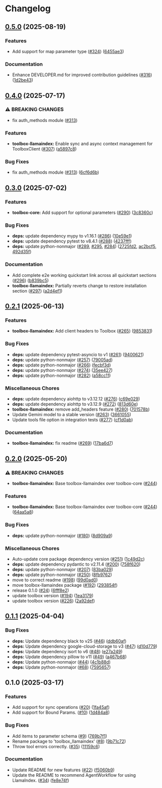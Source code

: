 # Changelog

## [0.5.0](https://github.com/googleapis/mcp-toolbox-sdk-python/compare/toolbox-llamaindex-v0.4.0...toolbox-llamaindex-v0.5.0) (2025-08-19)


### Features

* Add support for map parameter type ([#324](https://github.com/googleapis/mcp-toolbox-sdk-python/issues/324)) ([6455ae3](https://github.com/googleapis/mcp-toolbox-sdk-python/commit/6455ae3b88774e7cd79f5c348e9f44bfc5424a18))


### Documentation

* Enhance DEVELOPER.md for improved contribution guidelines ([#316](https://github.com/googleapis/mcp-toolbox-sdk-python/issues/316)) ([1d2be43](https://github.com/googleapis/mcp-toolbox-sdk-python/commit/1d2be4396d50d1119381149c7b1c4d1a778a0349))

## [0.4.0](https://github.com/googleapis/mcp-toolbox-sdk-python/compare/toolbox-llamaindex-v0.3.0...toolbox-llamaindex-v0.4.0) (2025-07-17)


### ⚠ BREAKING CHANGES

* fix auth_methods module ([#313](https://github.com/googleapis/mcp-toolbox-sdk-python/issues/313))

### Features

* **toolbox-llamaindex:** Enable sync and async context management for ToolboxClient ([#307](https://github.com/googleapis/mcp-toolbox-sdk-python/issues/307)) ([a5897c8](https://github.com/googleapis/mcp-toolbox-sdk-python/commit/a5897c8dc15a091938f2cdd75df0acd633fde697))


### Bug Fixes

* fix auth_methods module ([#313](https://github.com/googleapis/mcp-toolbox-sdk-python/issues/313)) ([6cf6d6b](https://github.com/googleapis/mcp-toolbox-sdk-python/commit/6cf6d6ba3cd67d7c4e18e919a10c37f34971dcf1))


## [0.3.0](https://github.com/googleapis/mcp-toolbox-sdk-python/compare/toolbox-llamaindex-v0.2.1...toolbox-llamaindex-v0.3.0) (2025-07-02)


### Features

* **toolbox-core:** Add support for optional parameters ([#290](https://github.com/googleapis/mcp-toolbox-sdk-python/issues/290)) ([3c8360c](https://github.com/googleapis/mcp-toolbox-sdk-python/commit/3c8360cc09a5a75412075ff3f156f854614f7a86))


### Bug Fixes

* **deps:** update dependency mypy to v1.16.1 ([#286](https://github.com/googleapis/mcp-toolbox-sdk-python/issues/286)) ([10e59e1](https://github.com/googleapis/mcp-toolbox-sdk-python/commit/10e59e1b12e5a0dc58f9724a55aca8ed057c0ea2))
* **deps:** update dependency pytest to v8.4.1 ([#288](https://github.com/googleapis/mcp-toolbox-sdk-python/issues/288)) ([4237fff](https://github.com/googleapis/mcp-toolbox-sdk-python/commit/4237fffddf18a274fda6a23f16354a0199da9506))
* **deps:** update python-nonmajor ([#289](https://github.com/googleapis/mcp-toolbox-sdk-python/issues/289), [#295](https://github.com/googleapis/mcp-toolbox-sdk-python/issues/295), [#284](https://github.com/googleapis/mcp-toolbox-sdk-python/issues/284)) ([2725fd2](https://github.com/googleapis/mcp-toolbox-sdk-python/commit/2725fd2bc82150e1f6b4bc3df16dec9e29e4f83a), [ac2bcf5](https://github.com/googleapis/mcp-toolbox-sdk-python/commit/ac2bcf535cddd5fa116495d38a0f1af7bd81b297), [492d35f](https://github.com/googleapis/mcp-toolbox-sdk-python/commit/492d35f61360494e60944f8f5939cc23dabca80f))


### Documentation

* Add complete e2e working quickstart link across all quickstart sections ([#296](https://github.com/googleapis/mcp-toolbox-sdk-python/issues/296)) ([b839bc5](https://github.com/googleapis/mcp-toolbox-sdk-python/commit/b839bc5acd10142888739c2abaff215a32eb3e62))
* **toolbox-llamaindex:** Partially reverts change to restore installation section ([#297](https://github.com/googleapis/mcp-toolbox-sdk-python/issues/297)) ([a2d4ef1](https://github.com/googleapis/mcp-toolbox-sdk-python/commit/a2d4ef1b02e0c0be7f69059fd9c8decce6b0a92b))

## [0.2.1](https://github.com/googleapis/mcp-toolbox-sdk-python/compare/toolbox-llamaindex-v0.2.0...toolbox-llamaindex-v0.2.1) (2025-06-13)


### Features

* **toolbox-llamaindex:** Add client headers to Toolbox ([#265](https://github.com/googleapis/mcp-toolbox-sdk-python/issues/265)) ([9853831](https://github.com/googleapis/mcp-toolbox-sdk-python/commit/985383182c6ff319445b04a771edb3de995f9c8b))


### Bug Fixes

* **deps:** update dependency pytest-asyncio to v1 ([#261](https://github.com/googleapis/mcp-toolbox-sdk-python/issues/261)) ([9400621](https://github.com/googleapis/mcp-toolbox-sdk-python/commit/94006211658fa5852e2a7e17497ec30e157cdc3e))
* **deps:** update python-nonmajor ([#257](https://github.com/googleapis/mcp-toolbox-sdk-python/issues/257)) ([79005ad](https://github.com/googleapis/mcp-toolbox-sdk-python/commit/79005ada9960dc593eb116289a93175032a9ee1a))
* **deps:** update python-nonmajor ([#266](https://github.com/googleapis/mcp-toolbox-sdk-python/issues/266)) ([fecbf3d](https://github.com/googleapis/mcp-toolbox-sdk-python/commit/fecbf3d58647aec670b2cf7bad929d4605ad2cc8))
* **deps:** update python-nonmajor ([#274](https://github.com/googleapis/mcp-toolbox-sdk-python/issues/274)) ([35ee427](https://github.com/googleapis/mcp-toolbox-sdk-python/commit/35ee427443311a896f98b9e8f57187f6d502e3d7))
* **deps:** update python-nonmajor ([#282](https://github.com/googleapis/mcp-toolbox-sdk-python/issues/282)) ([a58cc11](https://github.com/googleapis/mcp-toolbox-sdk-python/commit/a58cc113d59b2e5f08460225a4d894dda0ca3e0c))


### Miscellaneous Chores

* **deps:** update dependency aiohttp to v3.12.12 ([#276](https://github.com/googleapis/mcp-toolbox-sdk-python/issues/276)) ([c69e029](https://github.com/googleapis/mcp-toolbox-sdk-python/commit/c69e0296b8f3ef792c1d56be0bd66194d0bf5710))
* **deps:** update dependency aiohttp to v3.12.9 ([#272](https://github.com/googleapis/mcp-toolbox-sdk-python/issues/272)) ([813d60e](https://github.com/googleapis/mcp-toolbox-sdk-python/commit/813d60e40f036faa2bf7d1c72457ceb39c1c37d1))
* **toolbox-llamaindex:** remove add_headers feature  ([#280](https://github.com/googleapis/mcp-toolbox-sdk-python/issues/280)) ([701578b](https://github.com/googleapis/mcp-toolbox-sdk-python/commit/701578b98b7a1be54e0ca366717a84c9f8a4a184))
* Update Gemini model to a stable version ([#263](https://github.com/googleapis/mcp-toolbox-sdk-python/issues/263)) ([3661055](https://github.com/googleapis/mcp-toolbox-sdk-python/commit/36610558b205b72de7e40c469cdaabb5a715c4a3))
* Update tools file option in integration tests ([#277](https://github.com/googleapis/mcp-toolbox-sdk-python/issues/277)) ([cf1d0ab](https://github.com/googleapis/mcp-toolbox-sdk-python/commit/cf1d0ab145b067a8cc817eeacd7aa05ba3a6990f))


### Documentation

* **toolbox-llamaindex:** fix readme ([#269](https://github.com/googleapis/mcp-toolbox-sdk-python/issues/269)) ([17ba6d7](https://github.com/googleapis/mcp-toolbox-sdk-python/commit/17ba6d7c2b47d4d2637a3d8f3d5d6e8cecd48a1a))

## [0.2.0](https://github.com/googleapis/mcp-toolbox-sdk-python/compare/toolbox-llamaindex-v0.1.1...toolbox-llamaindex-v0.2.0) (2025-05-20)


### ⚠ BREAKING CHANGES

* **toolbox-llamaindex:** Base toolbox-llamaindex over toolbox-core ([#244](https://github.com/googleapis/mcp-toolbox-sdk-python/issues/244))

### Features

* **toolbox-llamaindex:** Base toolbox-llamaindex over toolbox-core ([#244](https://github.com/googleapis/mcp-toolbox-sdk-python/issues/244)) ([64aa5a8](https://github.com/googleapis/mcp-toolbox-sdk-python/commit/64aa5a89d299ff1e0be4899d90b22df8cbcecb23))


### Bug Fixes

* **deps:** update python-nonmajor ([#180](https://github.com/googleapis/mcp-toolbox-sdk-python/issues/180)) ([8d909a9](https://github.com/googleapis/mcp-toolbox-sdk-python/commit/8d909a9e19abed4a02e30a4dfc48e06afdbb01ea))


### Miscellaneous Chores

* Auto-update core package dependency version ([#251](https://github.com/googleapis/mcp-toolbox-sdk-python/issues/251)) ([1c49d2c](https://github.com/googleapis/mcp-toolbox-sdk-python/commit/1c49d2c6e717adc8ec5f08c0d0464e343f9ce4f2))
* **deps:** update dependency pydantic to v2.11.4 ([#200](https://github.com/googleapis/mcp-toolbox-sdk-python/issues/200)) ([758f620](https://github.com/googleapis/mcp-toolbox-sdk-python/commit/758f620e25427396b52d257722d7f71312421ad1))
* **deps:** update python-nonmajor ([#207](https://github.com/googleapis/mcp-toolbox-sdk-python/issues/207)) ([83ba029](https://github.com/googleapis/mcp-toolbox-sdk-python/commit/83ba029280089d1c0d4974e5910830048586fa49))
* **deps:** update python-nonmajor ([#250](https://github.com/googleapis/mcp-toolbox-sdk-python/issues/250)) ([8fb9762](https://github.com/googleapis/mcp-toolbox-sdk-python/commit/8fb976258dda5549218f9f4e75257983866790f0))
* move to correct readme ([#198](https://github.com/googleapis/mcp-toolbox-sdk-python/issues/198)) ([99d0ad0](https://github.com/googleapis/mcp-toolbox-sdk-python/commit/99d0ad043071b89a937ee90bffb3f24ecc03a2e7))
* move toolbox-llamaindex package ([#192](https://github.com/googleapis/mcp-toolbox-sdk-python/issues/192)) ([293854f](https://github.com/googleapis/mcp-toolbox-sdk-python/commit/293854ff514c015968d205ab731dcd040a143df6))
* release 0.1.0 ([#24](https://github.com/googleapis/mcp-toolbox-sdk-python/issues/24)) ([6fff8e2](https://github.com/googleapis/mcp-toolbox-sdk-python/commit/6fff8e2ea18bd6df9f30d7790b6076cf0b32cc75))
* update toolbox version ([#194](https://github.com/googleapis/mcp-toolbox-sdk-python/issues/194)) ([1ea3179](https://github.com/googleapis/mcp-toolbox-sdk-python/commit/1ea31794bb90eed27a121fdc902ea4a09feb2ca6))
* update toolbox version ([#226](https://github.com/googleapis/mcp-toolbox-sdk-python/issues/226)) ([2a92def](https://github.com/googleapis/mcp-toolbox-sdk-python/commit/2a92def08825417b32faa523a3355eba34351955))

## [0.1.1](https://github.com/googleapis/genai-toolbox-llamaindex-python/compare/v0.1.0...v0.1.1) (2025-04-04)


### Bug Fixes

* **deps:** Update dependency black to v25 ([#46](https://github.com/googleapis/genai-toolbox-llamaindex-python/issues/46)) ([ddb60af](https://github.com/googleapis/genai-toolbox-llamaindex-python/commit/ddb60afaa78c4e57b01e87a649963df449f3ac6a))
* **deps:** Update dependency google-cloud-storage to v3 ([#47](https://github.com/googleapis/genai-toolbox-llamaindex-python/issues/47)) ([d10d779](https://github.com/googleapis/genai-toolbox-llamaindex-python/commit/d10d779ea22c02f04b26825e686ad519b4eec56f))
* **deps:** Update dependency isort to v6 ([#48](https://github.com/googleapis/genai-toolbox-llamaindex-python/issues/48)) ([e27a249](https://github.com/googleapis/genai-toolbox-llamaindex-python/commit/e27a249afb52bd0a0aff8a0ddb5b6cc8e1c535ec))
* **deps:** Update dependency pillow to v11 ([#49](https://github.com/googleapis/genai-toolbox-llamaindex-python/issues/49)) ([a467b68](https://github.com/googleapis/genai-toolbox-llamaindex-python/commit/a467b680201e796d80d0699fe7b1de711a99be74))
* **deps:** Update python-nonmajor ([#44](https://github.com/googleapis/genai-toolbox-llamaindex-python/issues/44)) ([4c1b88d](https://github.com/googleapis/genai-toolbox-llamaindex-python/commit/4c1b88d23d1c0a0b78f6b29200fa32044152c550))
* **deps:** Update python-nonmajor ([#68](https://github.com/googleapis/genai-toolbox-llamaindex-python/issues/68)) ([7595657](https://github.com/googleapis/genai-toolbox-llamaindex-python/commit/7595657b2dd5cf7974d751649120a08ba3f7853d))

## 0.1.0 (2025-03-17)


### Features

* Add support for sync operations ([#20](https://github.com/googleapis/genai-toolbox-llamaindex-python/issues/20)) ([1fa45af](https://github.com/googleapis/genai-toolbox-llamaindex-python/commit/1fa45afed49db863bf17641fb5984bf8ceb5a4c6))
* Add support for Bound Params. ([#10](https://github.com/googleapis/genai-toolbox-llamaindex-python/issues/10)) ([1d484a8](https://github.com/googleapis/genai-toolbox-llamaindex-python/commit/1d484a8daee5567d5a32d20ea492dbc125daf332))

### Bug Fixes

* Add items to parameter schema ([#9](https://github.com/googleapis/genai-toolbox-llamaindex-python/issues/9)) ([769b7f1](https://github.com/googleapis/genai-toolbox-llamaindex-python/commit/769b7f1c86dd83c9cd5e19c8bd28890da6f6a6ae))
* Rename package to 'toolbox_llamaindex'  ([#8](https://github.com/googleapis/genai-toolbox-llamaindex-python/issues/8)) ([9b71c72](https://github.com/googleapis/genai-toolbox-llamaindex-python/commit/9b71c728a7887d783a027fc54367584e0ddd4489))
* Throw tool errors correctly. ([#35](https://github.com/googleapis/genai-toolbox-llamaindex-python/issues/35)) ([11159c6](https://github.com/googleapis/genai-toolbox-llamaindex-python/commit/11159c6ac9813d8da21888c70a8550518f64f3ce))

### Documentation

* Update README for new features ([#22](https://github.com/googleapis/genai-toolbox-llamaindex-python/issues/22)) ([f5060b9](https://github.com/googleapis/genai-toolbox-llamaindex-python/commit/f5060b9057329809073553c88ebd2e677db7b902))
* Update the README to recommend AgentWorkflow for using LlamaIndex. ([#34](https://github.com/googleapis/genai-toolbox-llamaindex-python/issues/34)) ([fe8e74f](https://github.com/googleapis/genai-toolbox-llamaindex-python/commit/fe8e74fb2c76af6598e6054914b03731c85a2741))
